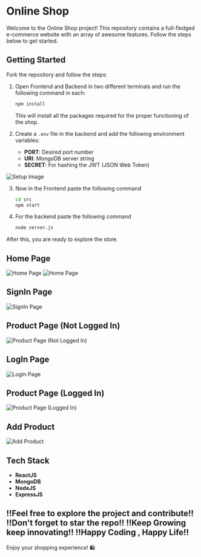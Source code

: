 # Online Shop

Welcome to the Online Shop project! This repository contains a full-fledged e-commerce website with an array of awesome features. Follow the steps below to get started.

## Getting Started

Fork the repository and follow the steps:

1. Open Frontend and Backend in two different terminals and run the following command in each:
    ```bash
    npm install
    ```
   This will install all the packages required for the proper functioning of the shop.

2. Create a `.env` file in the backend and add the following environment variables:
    - **PORT**: Desired port number
    - **URI**: MongoDB server string
    - **SECRET**: For hashing the JWT (JSON Web Token)

![Setup Image](https://github.com/CHESTERKING4204/Online_Shop/assets/114911683/a62650fe-3459-4350-bf7c-6577db2d98d6)

3. Now in the Frontend paste the following command
   ```bash
   cd src
   npm start
   ```
4. For the backend paste the following command
   ```bash
   node server.js
   ```

After this, you are ready to explore the store.

## Home Page

![Home Page](https://github.com/CHESTERKING4204/Online_Shop/assets/114911683/05e5d407-11e0-4554-8cdb-4e58f630c94a)
![Home Page](https://github.com/CHESTERKING4204/Online_Shop/assets/114911683/803d6d7a-4951-4125-b853-650eb652ab57)

## SignIn Page

![SignIn Page](https://github.com/CHESTERKING4204/Online_Shop/assets/114911683/a64a266e-2e39-47c0-bba8-1516fb738b46)

## Product Page (Not Logged In)

![Product Page (Not Logged In)](https://github.com/CHESTERKING4204/Online_Shop/assets/114911683/07109c38-c8f6-419e-b218-a9a0e6b604fc)

## LogIn Page

![LogIn Page](https://github.com/CHESTERKING4204/Online_Shop/assets/114911683/e985da97-ff36-46a2-80fb-1104fff07a96)

## Product Page (Logged In)

![Product Page (Logged In)](https://github.com/CHESTERKING4204/Online_Shop/assets/114911683/a0f0793c-3a76-4f4b-bb73-f10649319496)

## Add Product

![Add Product](https://github.com/CHESTERKING4204/Online_Shop/assets/114911683/548f2443-75e0-4711-824f-bd5aec403805)

## Tech Stack

- **ReactJS**
- **MongoDB**
- **NodeJS**
- **ExpressJS**

!!Feel free to explore the project and contribute!!
!!Don't forget to star the repo!!
!!Keep Growing keep innovating!!
!!Happy Coding , Happy Life!!
---

Enjoy your shopping experience! 🛍️
